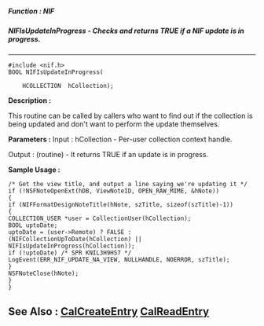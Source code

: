 ##### Function : NIF
##### NIFIsUpdateInProgress - Checks and returns TRUE if a NIF update is in progress.
---
```
#include <nif.h>
BOOL NIFIsUpdateInProgress(

	HCOLLECTION  hCollection);
```
**Description :**

This routine can be called by callers who want to find out if the collection is 
being updated and don't want to perform the update themselves.

**Parameters :**
Input :
hCollection  -  Per-user collection context handle.


Output :
(routine)  -  It returns TRUE if an update is in progress. 



**Sample Usage :**
```
/* Get the view title, and output a line saying we're updating it */ 
if (!NSFNoteOpenExt(hDB, ViewNoteID, OPEN_RAW_MIME, &hNote))
{
if (NIFFormatDesignNoteTitle(hNote, szTitle, sizeof(szTitle)-1))
{
COLLECTION_USER *user = CollectionUser(hCollection);
BOOL uptoDate; 
uptoDate = (user->Remote) ? FALSE : (NIFCollectionUpToDate(hCollection) || 
NIFIsUpdateInProgress(hCollection));
if (!uptoDate) /* SPR KNIL3H9HS7 */
LogEvent(ERR_NIF_UPDATE_NA_VIEW, NULLHANDLE, NOERROR, szTitle);
}
NSFNoteClose(hNote);
}
}
```
**See Also :**
[CalCreateEntry](/domino-c-api-docs/reference/Func/CalCreateEntry)
[CalReadEntry](/domino-c-api-docs/reference/Func/CalReadEntry)
---
